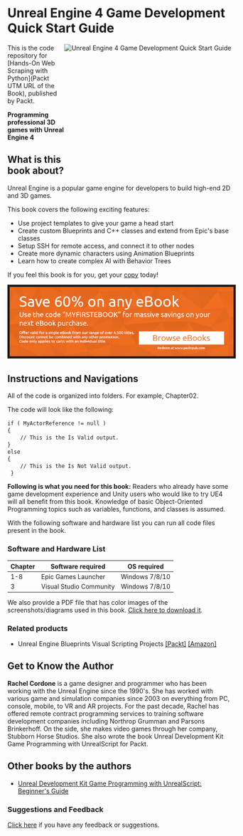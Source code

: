# Unreal Engine 4 Game Development Quick Start Guide

<a href="Packt UTM URL of the Book"><img src="Cover Image URL of the Book" alt="Unreal Engine 4 Game Development Quick Start Guide" height="256px" align="right"></a>

This is the code repository for [Hands-On Web Scraping with Python](Packt UTM URL of the Book), published by Packt.

**Programming professional 3D games with Unreal Engine 4**

## What is this book about?
Unreal Engine is a popular game engine for developers to build high-end 2D and 3D games.

This book covers the following exciting features:
* Use project templates to give your game a head start
* Create custom Blueprints and C++ classes and extend from Epic's base classes
* Setup SSH for remote access, and connect it to other nodes
* Create more dynamic characters using Animation Blueprints
* Learn how to create complex AI with Behavior Trees

If you feel this book is for you, get your [copy](https://www.amazon.com/dp/1789950686) today!

<a href="https://www.packtpub.com/?utm_source=github&utm_medium=banner&utm_campaign=GitHubBanner"><img src="https://raw.githubusercontent.com/PacktPublishing/GitHub/master/GitHub.png" 
alt="https://www.packtpub.com/" border="5" /></a>


## Instructions and Navigations
All of the code is organized into folders. For example, Chapter02.

The code will look like the following:
```
if ( MyActorReference != null )
{
    // This is the Is Valid output.
}
else
{
    // This is the Is Not Valid output.
 }
```

**Following is what you need for this book:**
Readers who already have some game development experience and Unity users who would like to try UE4 will all benefit from this book. Knowledge of basic Object-Oriented Programming topics such as variables, functions, and classes is assumed.

With the following software and hardware list you can run all code files present in the book.

### Software and Hardware List

| Chapter  | Software required       | OS required       |
| -------- | ------------------------| ----------------- |
| 1-8      | Epic Games Launcher     | Windows 7/8/10    |
| 3        | Visual Studio Community | Windows 7/8/10    |



We also provide a PDF file that has color images of the screenshots/diagrams used in this book. [Click here to download it](https://www.packtpub.com/sites/default/files/downloads/9781789950687_ColorImages.pdf).



### Related products <Other books you may enjoy>
* Unreal Engine Blueprints Visual Scripting Projects [[Packt]](https://www.packtpub.com/game-development/unreal-engine-blueprints-visual-scripting-projects?utm_source=github&utm_medium=repository&utm_campaign=9781789532425) [[Amazon]](https://www.amazon.com/dp/1789532426)


## Get to Know the Author
**Rachel Cordone**
is a game designer and programmer who has been working with the Unreal Engine since the 1990's. She has worked with various game and simulation companies since 2003 on everything from PC, console, mobile, to VR and AR projects. For the past decade, Rachel has offered remote contract programming services to training software development companies including Northrop Grumman and Parsons Brinkerhoff. On the side, she makes video games through her company, Stubborn Horse Studios. She also wrote the book Unreal Development Kit Game Programming with UnrealScript for Packt.


## Other books by the authors
* [Unreal Development Kit Game Programming with UnrealScript: Beginner's Guide](https://www.packtpub.com/game-development/unreal-development-kit-game-programming-unrealscript-beginners-guide?utm_source=github&utm_medium=repository&utm_campaign=9781849691925)


### Suggestions and Feedback
[Click here](https://docs.google.com/forms/d/e/1FAIpQLSdy7dATC6QmEL81FIUuymZ0Wy9vH1jHkvpY57OiMeKGqib_Ow/viewform) if you have any feedback or suggestions.
